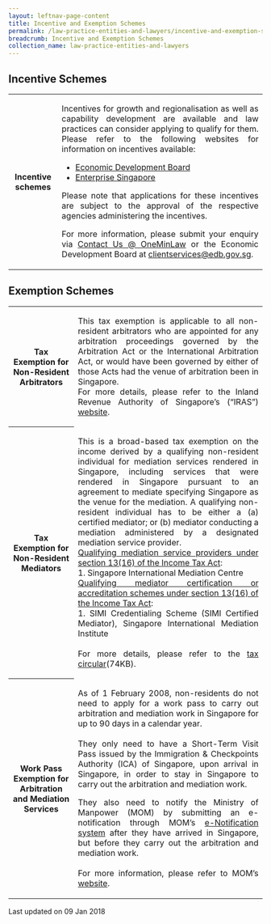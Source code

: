 ```yaml
---
layout: leftnav-page-content
title: Incentive and Exemption Schemes
permalink: /law-practice-entities-and-lawyers/incentive-and-exemption-schemes/
breadcrumb: Incentive and Exemption Schemes
collection_name: law-practice-entities-and-lawyers
---
```


<style>
table tr td ul li {font-size: 1rem;}
</style>

Incentive Schemes
---

<table>
    <tr>
        <th>
      <b>Incentive schemes</b>
    </th>
    <td><p style="text-align: justify">Incentives for growth and regionalisation as well as capability development are available and law practices can consider applying to qualify for them. Please refer to the following websites for information on incentives available:</p>
      <ul>
        <li>
          <a href="https://www.edb.gov.sg/en/how-we-help/incentives-and-schemes.html">Economic Development Board</a>
        </li>
        <li>
          <a href="https://www.enterprisesg.gov.sg/">Enterprise Singapore</a>
        </li>
      </ul>
      <p style="text-align: justify">Please note that applications for these incentives are subject to the approval of the respective agencies administering the incentives.</p>
      <p style="text-align: justify">For more information, please submit your enquiry via <a href="https://www.mlaw.gov.sg/content/minlaw/en/about-us/contact-us.html" target="_blank">Contact Us @ OneMinLaw</a> or the Economic Development Board at <a href="mailto:clientservices@edb.gov.sg">clientservices@edb.gov.sg</a>.</p>
    </td>
    </tr>
</table>

Exemption Schemes
---

<table>
  <tr>
      <th><b>Tax Exemption for Non-Resident Arbitrators</b></th>
      <td><p style="text-align: justify">This tax exemption is applicable to all non-resident arbitrators who are appointed for any arbitration proceedings governed by the Arbitration Act or the International Arbitration Act, or would have been governed by either of those Acts had the venue of arbitration been in Singapore.<br>
For more details, please refer to the Inland Revenue Authority of Singapore’s (“IRAS”) <a href="https://www.iras.gov.sg/irashome/Individuals/Foreigners/Your-Situation/Non-resident-professional/Non-Resident-Arbitrators/">website</a>.</p>
    </td>
    </tr>
    <tr>
    <th><b>Tax Exemption for Non-Resident Mediators</b></th>
        <td><p style="text-align: justify">This is a broad-based tax exemption on the income derived by a qualifying non-resident individual for mediation services rendered in Singapore, including services that were rendered in Singapore pursuant to an agreement to mediate specifying Singapore as the venue for the mediation.  A qualifying non-resident individual has to be either a (a) certified mediator; or (b) mediator conducting a mediation administered by a designated mediation service provider.<br><u>Qualifying mediation service providers under section 13(16) of the Income Tax Act</u>:<br>1. Singapore International Mediation Centre<br><u>Qualifying mediator certification or accreditation schemes under section 13(16) of the Income Tax Act</u>:<br>1. SIMI Credentialing Scheme (SIMI Certified Mediator), Singapore International Mediation Institute<br><br>For more details, please refer to the <a href="/files/IndustryCircular29042016.pdf/">tax circular</a>(74KB).</p>
    </td>
    </tr>
    <tr>
    <th><b>Work Pass Exemption for Arbitration and Mediation Services</b></th>
        <td><p style="text-align: justify">As of 1 February 2008, non-residents do not need to apply for a work pass to carry out arbitration and mediation work in Singapore for up to 90 days in a calendar year.<br><br>They only need to have a Short-Term Visit Pass issued by the Immigration & Checkpoints Authority (ICA) of Singapore, upon arrival in Singapore, in order to stay in Singapore to carry out the arbitration and mediation work.</p>
<p style="text-align: justify">They also need to notify the Ministry of Manpower (MOM) by submitting an e-notification through MOM’s <a href="https://services.mom.gov.sg/enot/frontend/welcome.aspx" target="_blank">e-Notification system</a> after they have arrived in Singapore, but before they carry out the arbitration and mediation work.<br><br>For more information, please refer to MOM’s <a href="https://www.mom.gov.sg/passes-and-permits/work-pass-exempt-activities" target="_blank">website</a>.</p>
    </td>
  </tr>
</table>

<p class="right-side-updated">Last updated on 09 Jan 2018</p> 
